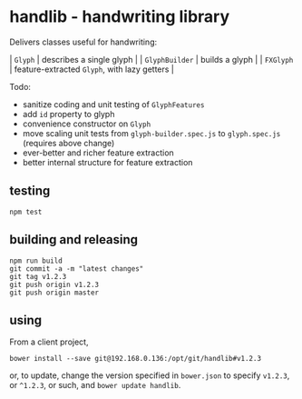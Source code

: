 # handlib - handwriting library

Delivers classes useful for handwriting:

| `Glyph` | describes a single glyph |
| `GlyphBuilder` | builds a glyph |
| `FXGlyph` | feature-extracted `Glyph`, with lazy getters |

Todo:

* sanitize coding and unit testing of `GlyphFeatures`
* add `id` property to glyph
* convenience constructor on `Glyph`
* move scaling unit tests from `glyph-builder.spec.js` to `glyph.spec.js` (requires above change)
* ever-better and richer feature extraction
* better internal structure for feature extraction

## testing

```shell
npm test
```

## building and releasing

```shell
npm run build
git commit -a -m "latest changes"
git tag v1.2.3
git push origin v1.2.3
git push origin master
```

## using

From a client project,

```shell
bower install --save git@192.168.0.136:/opt/git/handlib#v1.2.3
```

or, to update, change the version specified in `bower.json` to specify `v1.2.3`, or `^1.2.3`, or such,
and `bower update handlib`.
